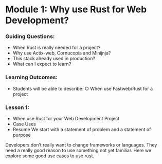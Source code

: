 # Module 1: Why use Rust for Web Development?

### Guiding Questions:
- When Rust is really needed for a project?
- Why use Actix-web, Cornucopia and Minijnja?
- This stack already used in production?
- What can I expect to learn?

### Learning Outcomes:
- Students will be able to describe:
○ When use Fastweb/Rust for a project

### Lesson 1:
- When use Rust for your Web Development Project
- Case Uses
- Resume
We start with a statement of problem and a statement of purpose

Developers don’t really want to change frameworks or languages. They need a really good
reason to use something not yet familiar.
Here we explore some good use cases to use rust.